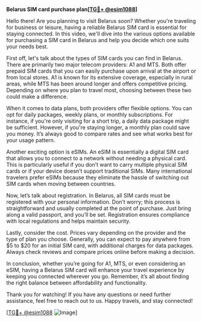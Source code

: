 **Belarus SIM card purchase plan[[TG💪+ @esim1088](https://t.me/s/esim1088)]**

Hello there! Are you planning to visit Belarus soon? Whether you're traveling for business or leisure, having a reliable Belarus SIM card is essential for staying connected. In this video, we'll dive into the various options available for purchasing a SIM card in Belarus and help you decide which one suits your needs best.

First off, let's talk about the types of SIM cards you can find in Belarus. There are primarily two major telecom providers: A1 and MTS. Both offer prepaid SIM cards that you can easily purchase upon arrival at the airport or from local stores. A1 is known for its extensive coverage, especially in rural areas, while MTS has been around longer and offers competitive pricing. Depending on where you plan to travel most, choosing between these two could make a difference.

When it comes to data plans, both providers offer flexible options. You can opt for daily packages, weekly plans, or monthly subscriptions. For instance, if you're only visiting for a short trip, a daily data package might be sufficient. However, if you're staying longer, a monthly plan could save you money. It’s always good to compare rates and see what works best for your usage pattern.

Another exciting option is eSIMs. An eSIM is essentially a digital SIM card that allows you to connect to a network without needing a physical card. This is particularly useful if you don’t want to carry multiple physical SIM cards or if your device doesn’t support traditional SIMs. Many international travelers prefer eSIMs because they eliminate the hassle of switching out SIM cards when moving between countries.

Now, let’s talk about registration. In Belarus, all SIM cards must be registered with your personal information. Don’t worry; this process is straightforward and usually completed at the point of purchase. Just bring along a valid passport, and you’ll be set. Registration ensures compliance with local regulations and helps maintain security.

Lastly, consider the cost. Prices vary depending on the provider and the type of plan you choose. Generally, you can expect to pay anywhere from $5 to $20 for an initial SIM card, with additional charges for data packages. Always check reviews and compare prices online before making a decision.

In conclusion, whether you’re going for A1, MTS, or even considering an eSIM, having a Belarus SIM card will enhance your travel experience by keeping you connected wherever you go. Remember, it’s all about finding the right balance between affordability and functionality.

Thank you for watching! If you have any questions or need further assistance, feel free to reach out to us. Happy travels, and stay connected!

[[TG💪+ @esim1088](https://t.me/s/esim1088) ![Image](https://i.postimg.cc/Y0z9fWf4/image.png)]